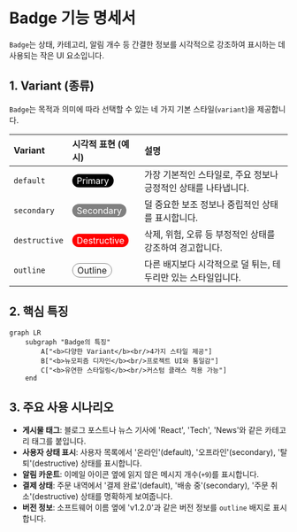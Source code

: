 # Badge 기능 명세서

`Badge`는 상태, 카테고리, 알림 개수 등 간결한 정보를 시각적으로 강조하여 표시하는 데 사용되는 작은 UI 요소입니다.

## 1. Variant (종류)

`Badge`는 목적과 의미에 따라 선택할 수 있는 네 가지 기본 스타일(`variant`)을 제공합니다.

| Variant       | 시각적 표현 (예시)                                                                                             | 설명                                                            |
| :------------ | :------------------------------------------------------------------------------------------------------------- | :-------------------------------------------------------------- |
| `default`     | <span style="background-color: black; color: white; padding: 2px 8px; border-radius: 9999px;">Primary</span>   | 가장 기본적인 스타일로, 주요 정보나 긍정적인 상태를 나타냅니다. |
| `secondary`   | <span style="background-color: gray; color: white; padding: 2px 8px; border-radius: 9999px;">Secondary</span>  | 덜 중요한 보조 정보나 중립적인 상태를 표시합니다.               |
| `destructive` | <span style="background-color: red; color: white; padding: 2px 8px; border-radius: 9999px;">Destructive</span> | 삭제, 위험, 오류 등 부정적인 상태를 강조하여 경고합니다.        |
| `outline`     | <span style="border: 1px solid gray; padding: 2px 8px; border-radius: 9999px;">Outline</span>                  | 다른 배지보다 시각적으로 덜 튀는, 테두리만 있는 스타일입니다.   |

## 2. 핵심 특징

```mermaid
graph LR
    subgraph "Badge의 특징"
        A["<b>다양한 Variant</b><br/>4가지 스타일 제공"]
        B["<b>뉴모피즘 디자인</b><br/>프로젝트 UI와 통일감"]
        C["<b>유연한 스타일링</b><br/>커스텀 클래스 적용 가능"]
    end
```

## 3. 주요 사용 시나리오

- **게시물 태그**: 블로그 포스트나 뉴스 기사에 'React', 'Tech', 'News'와 같은 카테고리 태그를 붙입니다.
- **사용자 상태 표시**: 사용자 목록에서 '온라인'(default), '오프라인'(secondary), '탈퇴'(destructive) 상태를 표시합니다.
- **알림 카운트**: 이메일 아이콘 옆에 읽지 않은 메시지 개수(`+9`)를 표시합니다.
- **결제 상태**: 주문 내역에서 '결제 완료'(default), '배송 중'(secondary), '주문 취소'(destructive) 상태를 명확하게 보여줍니다.
- **버전 정보**: 소프트웨어 이름 옆에 'v1.2.0'과 같은 버전 정보를 `outline` 배지로 표시합니다.
